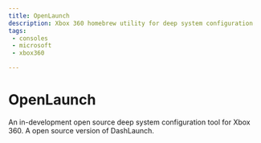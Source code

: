 ```yaml
---
title: OpenLaunch
description: Xbox 360 homebrew utility for deep system configuration
tags:
 - consoles
 - microsoft
 - xbox360

---
```


# OpenLaunch

An in-development open source deep system configuration tool for Xbox 360. A open source version of DashLaunch.